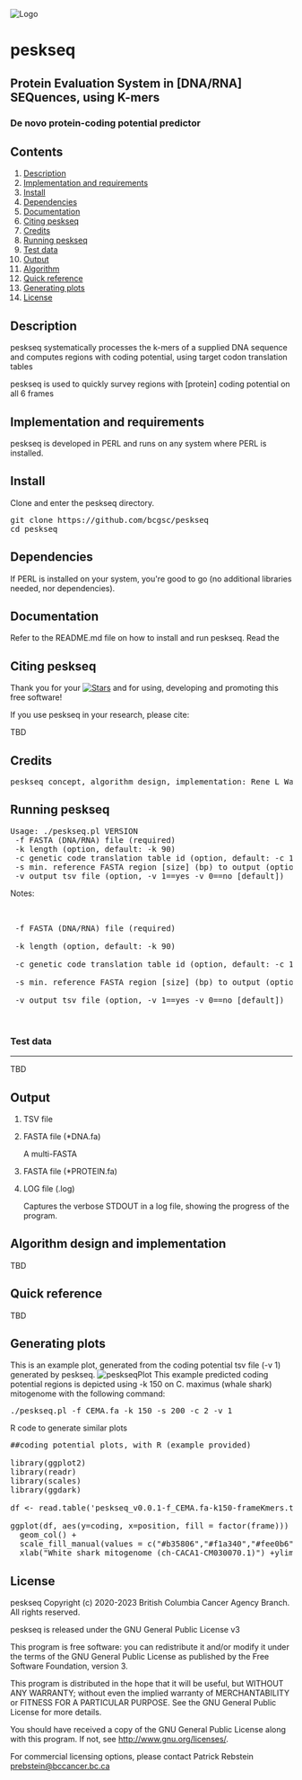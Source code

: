 ![Logo](https://github.com/bcgsc/peskseq/blob/main/peskseq-logo.png)

# peskseq
## Protein Evaluation System in [DNA/RNA] SEQuences, using K-mers
### De novo protein-coding potential predictor


## Contents

1. [Description](#description)
2. [Implementation and requirements](#implementation)
3. [Install](#install)
4. [Dependencies](#dep)
5. [Documentation](#docs)
6. [Citing peskseq](#cite)
7. [Credits](#credits)
8. [Running peskseq](#run)
9. [Test data](#data)
10. [Output](#output)
11. [Algorithm](#algorithm)
12. [Quick reference](#quickref)
13. [Generating plots](#bplot)
14. [License](#license)


## Description <a name=description></a>

peskseq systematically processes the k-mers of a supplied DNA sequence and computes regions with coding potential, using target codon translation tables

peskseq is used to quickly survey regions with [protein] coding potential on all 6 frames


## Implementation and requirements <a name=implementation></a>

peskseq is developed in PERL and runs on any system where PERL is installed.


## Install <a name=install></a>

Clone and enter the peskseq directory.
<pre>
git clone https://github.com/bcgsc/peskseq
cd peskseq
</pre>



## Dependencies <a name=dep></a>

If PERL is installed on your system, you're good to go (no additional libraries needed, nor dependencies).


## Documentation <a name=docs></a>

Refer to the README.md file on how to install and run peskseq. Read the 


## Citing peskseq <a name=cite></a>

Thank you for your [![Stars](https://img.shields.io/github/stars/bcgsc/peskseq.svg)](https://github.com/bcgsc/peskseq/stargazers) and for using, developing and promoting this free software!

If you use peskseq in your research, please cite: 


TBD

## Credits <a name=credits></a>
<pre>
peskseq concept, algorithm design, implementation: Rene L Warren
</pre>


## Running peskseq <a name=run></a>

<pre>
Usage: ./peskseq.pl VERSION
 -f FASTA (DNA/RNA) file (required)
 -k length (option, default: -k 90)
 -c genetic code translation table id (option, default: -c 1 [standard])
 -s min. reference FASTA region [size] (bp) to output (option, default: -s 270 bp)
 -v output tsv file (option, -v 1==yes -v 0==no [default])
</pre>

Notes:
<pre>


 -f FASTA (DNA/RNA) file (required)

 -k length (option, default: -k 90)

 -c genetic code translation table id (option, default: -c 1 [standard])

 -s min. reference FASTA region [size] (bp) to output (option, default: -s 270 bp)

 -v output tsv file (option, -v 1==yes -v 0==no [default])


</pre>

### Test data <a name=data></a>
---------

TBD

## Output  <a name=output></a>

1) TSV file 


2) FASTA file (*DNA.fa)

   A multi-FASTA 

3) FASTA file (*PROTEIN.fa)


4) LOG file (.log)

   Captures the verbose STDOUT in a log file, showing the progress of the program.    


## Algorithm design and implementation <a name=algorithm></a>

TBD
 
## Quick reference <a name=quickref></a>

TBD

## Generating plots <a name=bplot></a>

This is an example plot, generated from the coding potential tsv file (-v 1) generated by peskseq.
![peskseqPlot](https://github.com/bcgsc/peskseq/blob/main/CEMAcpPlot.png)
This example predicted coding potential regions is depicted using -k 150 on C. maximus (whale shark) mitogenome with the following command:
<pre>
./peskseq.pl -f CEMA.fa -k 150 -s 200 -c 2 -v 1
</pre>

R code to generate similar plots
<pre>
##coding potential plots, with R (example provided)

library(ggplot2)
library(readr)
library(scales)
library(ggdark)

df <- read.table('peskseq_v0.0.1-f_CEMA.fa-k150-frameKmers.tsv', sep="\t", header = TRUE)

ggplot(df, aes(y=coding, x=position, fill = factor(frame))) +
  geom_col() +
  scale_fill_manual(values = c("#b35806","#f1a340","#fee0b6","#d8daeb","#998ec3","#542788")) +
  xlab("White shark mitogenome (ch-CACA1-CM030070.1)") +ylim(-1,1)+ ylab("Coding potential") + dark_theme_gray(base_size = 14)
</pre>

## License <a name=license></a>

peskseq Copyright (c) 2020-2023 British Columbia Cancer Agency Branch.  All rights reserved.

peskseq is released under the GNU General Public License v3

This program is free software: you can redistribute it and/or modify
it under the terms of the GNU General Public License as published by
the Free Software Foundation, version 3.

This program is distributed in the hope that it will be useful,
but WITHOUT ANY WARRANTY; without even the implied warranty of
MERCHANTABILITY or FITNESS FOR A PARTICULAR PURPOSE. See the
GNU General Public License for more details.

You should have received a copy of the GNU General Public License
along with this program. If not, see <http://www.gnu.org/licenses/>.

For commercial licensing options, please contact
Patrick Rebstein <prebstein@bccancer.bc.ca>

